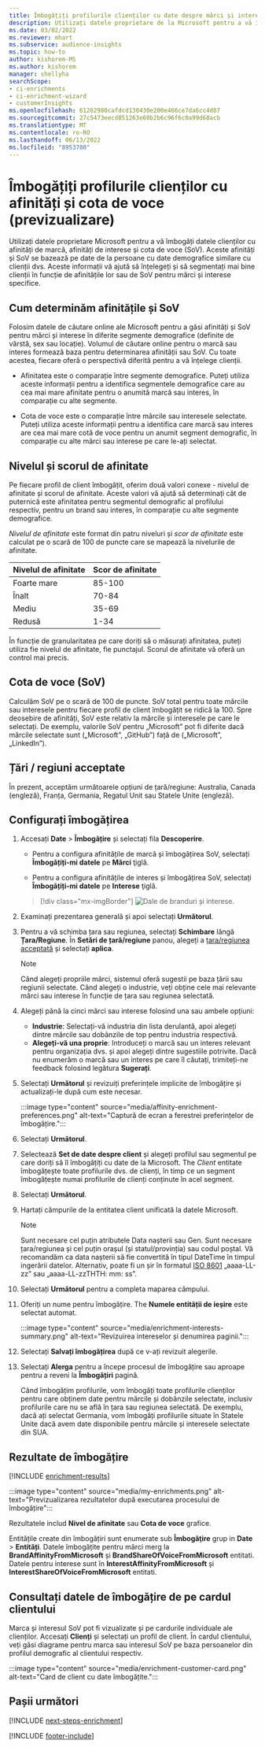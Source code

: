 ```yaml
---
title: Îmbogățiți profilurile clienților cu date despre mărci și interese de la Microsoft
description: Utilizați datele proprietare de la Microsoft pentru a vă îmbogăți datele clienților cu afinități și partajarea vocii.
ms.date: 03/02/2022
ms.reviewer: mhart
ms.subservice: audience-insights
ms.topic: how-to
author: kishorem-MS
ms.author: kishorem
manager: shellyha
searchScope:
- ci-enrichments
- ci-enrichment-wizard
- customerInsights
ms.openlocfilehash: 61262980cafdcd130430e200e466ce7da6cc4d07
ms.sourcegitcommit: 27c5473eecd851263e60b2b6c96f6c0a99d68acb
ms.translationtype: MT
ms.contentlocale: ro-RO
ms.lasthandoff: 06/13/2022
ms.locfileid: "8953780"
---
```

# <a name="enrich-customer-profiles-with-affinities-and-share-of-voice-preview"></a>Îmbogățiți profilurile clienților cu afinități și cota de voce (previzualizare)

Utilizați datele proprietare Microsoft pentru a vă îmbogăți datele clienților cu afinități de marcă, afinități de interese și cota de voce (SoV). Aceste afinități și SoV se bazează pe date de la persoane cu date demografice similare cu clienții dvs. Aceste informații vă ajută să înțelegeți și să segmentați mai bine clienții în funcție de afinitățile lor sau de SoV pentru mărci și interese specifice.

## <a name="how-we-determine-affinities-and-sov"></a>Cum determinăm afinitățile și SoV

Folosim datele de căutare online ale Microsoft pentru a găsi afinități și SoV pentru mărci și interese în diferite segmente demografice (definite de vârstă, sex sau locație). Volumul de căutare online pentru o marcă sau interes formează baza pentru determinarea afinității sau SoV. Cu toate acestea, fiecare oferă o perspectivă diferită pentru a vă înțelege clienții.

- Afinitatea este o comparație între segmente demografice. Puteți utiliza aceste informații pentru a identifica segmentele demografice care au cea mai mare afinitate pentru o anumită marcă sau interes, în comparație cu alte segmente.

- Cota de voce este o comparație între mărcile sau interesele selectate. Puteți utiliza aceste informații pentru a identifica care marcă sau interes are cea mai mare cotă de voce pentru un anumit segment demografic, în comparație cu alte mărci sau interese pe care le-ați selectat.

## <a name="affinity-level-and-score"></a>Nivelul și scorul de afinitate

Pe fiecare profil de client îmbogățit, oferim două valori conexe - nivelul de afinitate și scorul de afinitate. Aceste valori vă ajută să determinați cât de puternică este afinitatea pentru segmentul demografic al profilului respectiv, pentru un brand sau interes, în comparație cu alte segmente demografice.

*Nivelul de afinitate* este format din patru niveluri și *scor de afinitate* este calculat pe o scară de 100 de puncte care se mapează la nivelurile de afinitate.

|Nivelul de afinitate |Scor de afinitate  |
|---------|---------|
|Foarte mare     | 85-100       |
|Înalt     | 70-84        |
|Mediu     | 35-69        |
|Redusă     | 1-34        |

În funcție de granularitatea pe care doriți să o măsurați afinitatea, puteți utiliza fie nivelul de afinitate, fie punctajul. Scorul de afinitate vă oferă un control mai precis.

## <a name="share-of-voice-sov"></a>Cota de voce (SoV)

Calculăm SoV pe o scară de 100 de puncte. SoV total pentru toate mărcile sau interesele pentru fiecare profil de client îmbogățit se ridică la 100. Spre deosebire de afinități, SoV este relativ la mărcile și interesele pe care le selectați. De exemplu, valorile SoV pentru „Microsoft” pot fi diferite dacă mărcile selectate sunt („Microsoft”, „GitHub”) față de („Microsoft”, „LinkedIn”).

## <a name="supported-countriesregions"></a>Țări / regiuni acceptate

În prezent, acceptăm următoarele opțiuni de țară/regiune: Australia, Canada (engleză), Franța, Germania, Regatul Unit sau Statele Unite (engleză).

## <a name="configure-the-enrichment"></a>Configurați îmbogățirea

1. Accesați **Date** > **Îmbogățire** și selectați fila **Descoperire**.

   - Pentru a configura afinitățile de marcă și îmbogățirea SoV, selectați **Îmbogățiți-mi datele** pe **Mărci** ţiglă.

   - Pentru a configura afinitățile de interes și îmbogățirea SoV, selectați **Îmbogățiți-mi datele** pe **Interese** ţiglă.

   > [!div class="mx-imgBorder"]
   > ![Dale de branduri și interese.](media/BrandsInterest-tile-Hub.png "Dale de branduri și dobânzi")

1. Examinați prezentarea generală și apoi selectați **Următorul**.

1. Pentru a vă schimba țara sau regiunea, selectați **Schimbare** lângă **Țara/Regiune**. În **Setări de țară/regiune** panou, alegeți a [țara/regiunea acceptată](#supported-countriesregions) și selectați **aplica**.

   > [!NOTE]
   > Când alegeți propriile mărci, sistemul oferă sugestii pe baza țării sau regiunii selectate. Când alegeți o industrie, veți obține cele mai relevante mărci sau interese în funcție de țara sau regiunea selectată.

1. Alegeți până la cinci mărci sau interese folosind una sau ambele opțiuni:

   - **Industrie**: Selectați-vă industria din lista derulantă, apoi alegeți dintre mărcile sau dobânzile de top pentru industria respectivă.
   - **Alegeți-vă una proprie**: Introduceți o marcă sau un interes relevant pentru organizația dvs. și apoi alegeți dintre sugestiile potrivite. Dacă nu enumerăm o marcă sau un interes pe care îl căutați, trimiteți-ne feedback folosind legătura **Sugerați**.

1. Selectați **Următorul** și revizuiți preferințele implicite de îmbogățire și actualizați-le după cum este necesar.

   :::image type="content" source="media/affinity-enrichment-preferences.png" alt-text="Captură de ecran a ferestrei preferințelor de îmbogățire.":::

1. Selectați **Următorul**.

1. Selectează **Set de date despre client** și alegeți profilul sau segmentul pe care doriți să îl îmbogățiți cu date de la Microsoft. The *Client* entitate îmbogățește toate profilurile dvs. de clienți, în timp ce un segment îmbogățește numai profilurile de clienți conținute în acel segment.

1. Selectați **Următorul**.

1. Hartați câmpurile de la entitatea client unificată la datele Microsoft.

   > [!NOTE]
   > Sunt necesare cel puțin atributele Data nașterii sau Gen. Sunt necesare țara/regiunea și cel puțin orașul (și statul/provinția) sau codul poștal. Vă recomandăm ca data nașterii să fie convertită în tipul DateTime în timpul ingerării datelor. Alternativ, poate fi un șir în formatul [ISO 8601](https://www.iso.org/iso-8601-date-and-time-format.html) „aaaa-LL-zz” sau „aaaa-LL-zzTHTH: mm: ss”.

1. Selectați **Următorul** pentru a completa maparea câmpului.

1. Oferiți un nume pentru îmbogățire. The **Numele entității de ieșire** este selectat automat.

   :::image type="content" source="media/enrichment-interests-summary.png" alt-text="Revizuirea intereselor și denumirea paginii.":::

1. Selectați **Salvați îmbogățirea** după ce v-ați revizuit alegerile.

1. Selectați **Alerga** pentru a începe procesul de îmbogățire sau aproape pentru a reveni la **Îmbogățiri** pagină.

   Când îmbogățim profilurile, vom îmbogăți toate profilurile clienților pentru care obținem date pentru mărcile și dobânzile selectate, inclusiv profilurile care nu se află în țara sau regiunea selectată. De exemplu, dacă ați selectat Germania, vom îmbogăți profilurile situate în Statele Unite dacă avem date disponibile pentru mărcile și interesele selectate din SUA.

## <a name="enrichment-results"></a>Rezultate de îmbogățire

[!INCLUDE [enrichment-results](includes/enrichment-results.md)]

:::image type="content" source="media/my-enrichments.png" alt-text="Previzualizarea rezultatelor după executarea procesului de îmbogățire":::

Rezultatele includ **Nivel de afinitate** sau **Cota de voce** grafice.

Entitățile create din îmbogățiri sunt enumerate sub **Îmbogăţire** grup in **Date** > **Entități**. Datele îmbogățite pentru mărci merg la **BrandAffinityFromMicrosoft** și **BrandShareOfVoiceFromMicrosoft** entitati. Datele pentru interese sunt în **InterestAffinityFromMicrosoft** și **InterestShareOfVoiceFromMicrosoft** entitati.

## <a name="see-enrichment-data-on-the-customer-card"></a>Consultați datele de îmbogățire de pe cardul clientului

Marca și interesul SoV pot fi vizualizate și pe cardurile individuale ale clienților. Accesați **Clienți** și selectați un profil de client. În cardul clientului, veți găsi diagrame pentru marca sau interesul SoV pe baza persoanelor din profilul demografic al clientului respectiv.

:::image type="content" source="media/enrichment-customer-card.png" alt-text="Card de client cu date îmbogățite.":::

## <a name="next-steps"></a>Pașii următori

[!INCLUDE [next-steps-enrichment](includes/next-steps-enrichment.md)]


[!INCLUDE [footer-include](includes/footer-banner.md)]
